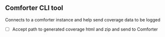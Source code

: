 ## Comforter CLI tool

Connects to a comforter instance and help send coverage data to be logged

* [ ] Accept path to generated coverage html and zip and send to Comforter
